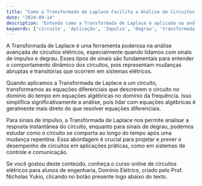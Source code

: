 ```yaml
---
title: "Como a Transformada de Laplace Facilita a Análise de Circuitos com Sinais de Impulso e Degrau?"
date: "2024-09-14"
description: "Entenda como a Transformada de Laplace é aplicada na análise avançada de circuitos elétricos, especialmente com sinais de impulso e degrau."
keywords: ['circuito', 'Aplicação', 'Impulso', 'Degrau', 'transformada', 'Avançada']
---
```


A Transformada de Laplace é uma ferramenta poderosa na análise avançada de circuitos elétricos, especialmente quando lidamos com sinais de impulso e degrau. Esses tipos de sinais são fundamentais para entender o comportamento dinâmico dos circuitos, pois representam mudanças abruptas e transitórias que ocorrem em sistemas elétricos.

Quando aplicamos a Transformada de Laplace a um circuito, transformamos as equações diferenciais que descrevem o circuito no domínio do tempo em equações algébricas no domínio da frequência. Isso simplifica significativamente a análise, pois lidar com equações algébricas é geralmente mais direto do que resolver equações diferenciais.

Para sinais de impulso, a Transformada de Laplace nos permite analisar a resposta instantânea do circuito, enquanto para sinais de degrau, podemos estudar como o circuito se comporta ao longo do tempo após uma mudança repentina. Essa abordagem é crucial para projetar e prever o desempenho de circuitos em aplicações práticas, como em sistemas de controle e comunicação.

Se você gostou deste conteúdo, conheça o curso online de circuitos elétricos para alunos de engenharia, Domínio Elétrico, criado pelo Prof. Nicholas Yukio, clicando no botão presente logo abaixo do texto.